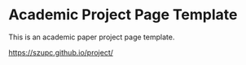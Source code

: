 # Academic Project Page Template
This is an academic paper project page template.

https://szupc.github.io/project/
